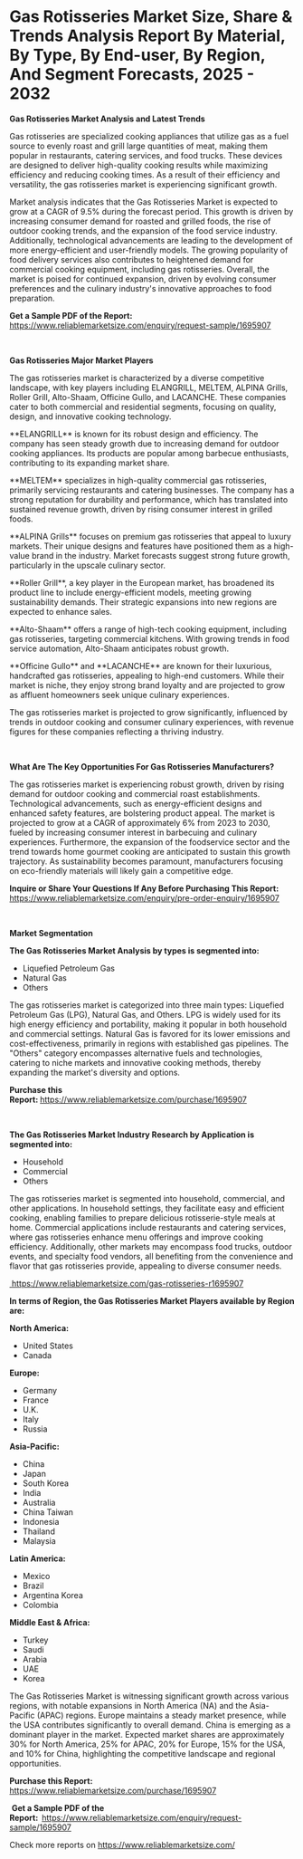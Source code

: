 <p><h1>Gas Rotisseries Market Size, Share & Trends Analysis Report By Material, By Type, By End-user, By Region, And Segment Forecasts, 2025 - 2032</h1></p><p><strong>Gas Rotisseries Market Analysis and Latest Trends</strong></p>
<p><p>Gas rotisseries are specialized cooking appliances that utilize gas as a fuel source to evenly roast and grill large quantities of meat, making them popular in restaurants, catering services, and food trucks. These devices are designed to deliver high-quality cooking results while maximizing efficiency and reducing cooking times. As a result of their efficiency and versatility, the gas rotisseries market is experiencing significant growth.</p><p>Market analysis indicates that the Gas Rotisseries Market is expected to grow at a CAGR of 9.5% during the forecast period. This growth is driven by increasing consumer demand for roasted and grilled foods, the rise of outdoor cooking trends, and the expansion of the food service industry. Additionally, technological advancements are leading to the development of more energy-efficient and user-friendly models. The growing popularity of food delivery services also contributes to heightened demand for commercial cooking equipment, including gas rotisseries. Overall, the market is poised for continued expansion, driven by evolving consumer preferences and the culinary industry's innovative approaches to food preparation.</p></p>
<p><strong>Get a Sample PDF of the Report:&nbsp;</strong> <a href="https://www.reliablemarketsize.com/enquiry/request-sample/1695907?utm_campaign=2475&utm_medium=2&utm_source=Github&utm_content=ia&utm_term=10042025&utm_id=gas-rotisseries">https://www.reliablemarketsize.com/enquiry/request-sample/1695907</a></p>
<p>&nbsp;</p>
<p><strong>Gas Rotisseries Major Market Players</strong></p>
<p><p>The gas rotisseries market is characterized by a diverse competitive landscape, with key players including ELANGRILL, MELTEM, ALPINA Grills, Roller Grill, Alto-Shaam, Officine Gullo, and LACANCHE. These companies cater to both commercial and residential segments, focusing on quality, design, and innovative cooking technology.</p><p>**ELANGRILL** is known for its robust design and efficiency. The company has seen steady growth due to increasing demand for outdoor cooking appliances. Its products are popular among barbecue enthusiasts, contributing to its expanding market share.</p><p>**MELTEM** specializes in high-quality commercial gas rotisseries, primarily servicing restaurants and catering businesses. The company has a strong reputation for durability and performance, which has translated into sustained revenue growth, driven by rising consumer interest in grilled foods.</p><p>**ALPINA Grills** focuses on premium gas rotisseries that appeal to luxury markets. Their unique designs and features have positioned them as a high-value brand in the industry. Market forecasts suggest strong future growth, particularly in the upscale culinary sector.</p><p>**Roller Grill**, a key player in the European market, has broadened its product line to include energy-efficient models, meeting growing sustainability demands. Their strategic expansions into new regions are expected to enhance sales.</p><p>**Alto-Shaam** offers a range of high-tech cooking equipment, including gas rotisseries, targeting commercial kitchens. With growing trends in food service automation, Alto-Shaam anticipates robust growth.</p><p>**Officine Gullo** and **LACANCHE** are known for their luxurious, handcrafted gas rotisseries, appealing to high-end customers. While their market is niche, they enjoy strong brand loyalty and are projected to grow as affluent homeowners seek unique culinary experiences.</p><p>The gas rotisseries market is projected to grow significantly, influenced by trends in outdoor cooking and consumer culinary experiences, with revenue figures for these companies reflecting a thriving industry.</p></p>
<p>&nbsp;</p>
<p><strong>What Are The Key Opportunities For Gas Rotisseries Manufacturers?</strong></p>
<p><p>The gas rotisseries market is experiencing robust growth, driven by rising demand for outdoor cooking and commercial roast establishments. Technological advancements, such as energy-efficient designs and enhanced safety features, are bolstering product appeal. The market is projected to grow at a CAGR of approximately 6% from 2023 to 2030, fueled by increasing consumer interest in barbecuing and culinary experiences. Furthermore, the expansion of the foodservice sector and the trend towards home gourmet cooking are anticipated to sustain this growth trajectory. As sustainability becomes paramount, manufacturers focusing on eco-friendly materials will likely gain a competitive edge.</p></p>
<p><strong>Inquire or Share Your Questions If Any Before Purchasing This Report:</strong> <a href="https://www.reliablemarketsize.com/enquiry/pre-order-enquiry/1695907?utm_campaign=2475&utm_medium=2&utm_source=Github&utm_content=ia&utm_term=10042025&utm_id=gas-rotisseries">https://www.reliablemarketsize.com/enquiry/pre-order-enquiry/1695907</a></p>
<p>&nbsp;</p>
<p><strong>Market Segmentation</strong></p>
<p><strong>The Gas Rotisseries Market Analysis by types is segmented into:</strong></p>
<p><ul><li>Liquefied Petroleum Gas</li><li>Natural Gas</li><li>Others</li></ul></p>
<p><p>The gas rotisseries market is categorized into three main types: Liquefied Petroleum Gas (LPG), Natural Gas, and Others. LPG is widely used for its high energy efficiency and portability, making it popular in both household and commercial settings. Natural Gas is favored for its lower emissions and cost-effectiveness, primarily in regions with established gas pipelines. The "Others" category encompasses alternative fuels and technologies, catering to niche markets and innovative cooking methods, thereby expanding the market's diversity and options.</p></p>
<p><strong>Purchase this Report:&nbsp;</strong><a href="https://www.reliablemarketsize.com/purchase/1695907?utm_campaign=2475&utm_medium=2&utm_source=Github&utm_content=ia&utm_term=10042025&utm_id=gas-rotisseries">https://www.reliablemarketsize.com/purchase/1695907</a></p>
<p>&nbsp;</p>
<p><strong>The Gas Rotisseries Market Industry Research by Application is segmented into:</strong></p>
<p><ul><li>Household</li><li>Commercial</li><li>Others</li></ul></p>
<p><p>The gas rotisseries market is segmented into household, commercial, and other applications. In household settings, they facilitate easy and efficient cooking, enabling families to prepare delicious rotisserie-style meals at home. Commercial applications include restaurants and catering services, where gas rotisseries enhance menu offerings and improve cooking efficiency. Additionally, other markets may encompass food trucks, outdoor events, and specialty food vendors, all benefiting from the convenience and flavor that gas rotisseries provide, appealing to diverse consumer needs.</p></p>
<p><a href="https://www.reliablemarketsize.com/gas-rotisseries-r1695907?utm_campaign=2475&utm_medium=2&utm_source=Github&utm_content=ia&utm_term=10042025&utm_id=gas-rotisseries">&nbsp;https://www.reliablemarketsize.com/gas-rotisseries-r1695907</a></p>
<p><strong>In terms of Region, the Gas Rotisseries Market Players available by Region are:</strong></p>
<p>
    <p> <strong> North America: </strong>
        <ul>
            <li>United States</li>
            <li>Canada</li>
        </ul>
        </p> 
    <p> <strong> Europe: </strong>
        <ul>
            <li>Germany</li>
            <li>France</li>
            <li>U.K.</li>
            <li>Italy</li>
            <li>Russia</li>
        </ul>
        </p> 
    <p> <strong> Asia-Pacific: </strong>
        <ul>
            <li>China</li>
            <li>Japan</li>
            <li>South Korea</li>
            <li>India</li>
            <li>Australia</li>
            <li>China Taiwan</li>
            <li>Indonesia</li>
            <li>Thailand</li>
            <li>Malaysia</li>
        </ul>
        </p> 
    <p> <strong> Latin America: </strong>
        <ul>
            <li>Mexico</li>
            <li>Brazil</li>
            <li>Argentina Korea</li>
            <li>Colombia</li>
        </ul>
        </p> 
    <p> <strong> Middle East & Africa: </strong>
        <ul>
            <li>Turkey</li>
            <li>Saudi</li>
            <li>Arabia</li>
            <li>UAE</li>
            <li>Korea</li>
        </ul>
    </p>
    </p>
<p><p>The Gas Rotisseries Market is witnessing significant growth across various regions, with notable expansions in North America (NA) and the Asia-Pacific (APAC) regions. Europe maintains a steady market presence, while the USA contributes significantly to overall demand. China is emerging as a dominant player in the market. Expected market shares are approximately 30% for North America, 25% for APAC, 20% for Europe, 15% for the USA, and 10% for China, highlighting the competitive landscape and regional opportunities.</p></p>
<p><strong>Purchase this Report: </strong><a href="https://www.reliablemarketsize.com/purchase/1695907?utm_campaign=2475&utm_medium=2&utm_source=Github&utm_content=ia&utm_term=10042025&utm_id=gas-rotisseries">https://www.reliablemarketsize.com/purchase/1695907</a></p>
<p>&nbsp;<strong>Get a Sample PDF of the Report:&nbsp;&nbsp;</strong><a href="https://www.reliablemarketsize.com/enquiry/request-sample/1695907?utm_campaign=2475&utm_medium=2&utm_source=Github&utm_content=ia&utm_term=10042025&utm_id=gas-rotisseries">https://www.reliablemarketsize.com/enquiry/request-sample/1695907</a></p>
<p><strong></strong></p>
<p>Check more reports on <a href="https://www.reliablemarketsize.com/?utm_campaign=2475&utm_medium=2&utm_source=Github&utm_content=ia&utm_term=10042025&utm_id=gas-rotisseries">https://www.reliablemarketsize.com/</a></p>